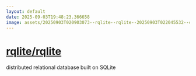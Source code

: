 ```yaml
---
layout: default
date: 2025-09-03T19:48:23.366658
image: assets/20250903T020903073--rqlite--rqlite--20250903T022045532--cropped.png
---
```


# [rqlite/rqlite](https://github.com/rqlite/rqlite)

distributed relational database built on SQLite
